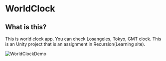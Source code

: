 # WorldClock
## What is this? ##
This is world clock app. You can check Losangeles, Tokyo, GMT clock.
This is an Unity project that is an assignment in Recursion(Learning site).


![WorldClockDemo](https://user-images.githubusercontent.com/69419077/220021153-79048fe5-353b-49c5-80e0-56027b09438f.gif)
